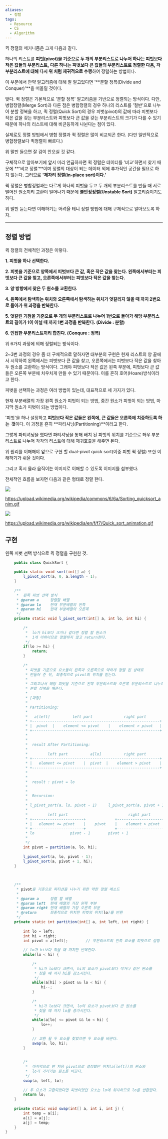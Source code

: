 ```yaml
---
aliases:
  - 정렬
tags:
  - Resource
  - CS
  - Algorithm
---
```


퀵 정렬의 메커니즘은 크게 다음과 같다.

하나의 리스트를 **피벗(pivot)**을 기준으로 **두 개의 부분리스트**로 나누어 하나는 **피벗보다 작은 값들의 부분리스트,** 다른 하나는 **피벗보다 큰 값들의 부분리스트**로 정렬한 다음**, 각 부분리스트에 대해 다시 위 처럼 재귀적으로 수행**하여 정렬하는 방법이다.

이 부분에서 만약 알고리즘에 대해 잘 알고있다면 '**분할 정복(Divide and Conquer)'**을 떠올릴 것이다.

맞다. 퀵 정렬은 기본적으로 '분할 정복' 알고리즘을 기반으로 정렬되는 방식이다. 다만, 병합정렬(Merge Sort)과 다른 점은 병합정렬의 경우 하나의 리스트를 '절반'으로 나누어 분할 정복을 하고, 퀵 정렬(Quick Sort)의 경우 피벗(pivot)의 값에 따라 피벗보다 작은 값을 갖는 부분리스트와 피벗보다 큰 값을 갖는 부분리스트의 크기가 다를 수 있기 때문에 하나의 리스트에 대해 비균등하게 나뉜다는 점이 있다.

실제로도 정렬 방법에서 병합 정렬과 퀵 정렬은 많이 비교되곤 한다. (다만 일반적으로 병합정렬보다 퀵정렬이 빠르다.)

위 말만 들으면 잘 감이 안오실 것 같다.

구체적으로 알아보기에 앞서 미리 언급하자면 퀵 정렬은 데이터를 '비교'하면서 찾기 때문에 **'비교 정렬'**이며 정렬의 대상이 되는 데이터 외에 추가적인 공간을 필요로 하지 않는다. 그러므로 **'제자리 정렬(in-place sort)이다.'**

퀵 정렬은 병합정렬과는 다르게 하나의 피벗을 두고 두 개의 부분리스트를 만들 때 서로 떨어진 원소끼리 교환이 일어나기 때문에 **불안정정렬(Unstable Sort)** 알고리즘이기도 하다.

위 말만 듣는다면 이해하기는 어려울 테니 정렬 방법에 대해 구체적으로 알아보도록 하자.

---

  
  
  
## 정렬 방법

  
  

퀵 정렬의 전체적인 과정은 이렇다.

**1. 피벗을 하나 선택한다.**

**2. 피벗을 기준으로 양쪽에서 피벗보다 큰 값, 혹은 작은 값을 찾는다. 왼쪽에서부터는 피벗보다 큰 값을 찾고, 오른쪽에서부터는 피벗보다 작은 값을 찾는다.**

**3. 양 방향에서 찾은 두 원소를 교환한다.**

**4. 왼쪽에서 탐색하는 위치와 오른쪽에서 탐색하는 위치가 엇갈리지 않을 때 까지 2번으로 돌아가 위 과정을 반복한다.**

**5. 엇갈린 기점을 기준으로 두 개의 부분리스트로 나누어 1번으로 돌아가 **해당 부분리스트의 길이가 1이 아닐 때 까지 1번 과정을** 반복한다. **(Divide : 분할)****

**6. 인접한 부분리스트끼리 합친다. (Conqure : 정복)**

위 6가지 과정에 의해 정렬되는 방식이다.

2~3번 과정의 경우 좀 더 구체적으로 말하자면 대부분의 구현은 현재 리스트의 양 끝에서 시작하여 왼쪽에서는 피벗보다 큰 값을 찾고, 오른쪽에서는 피벗보다 작은 값을 찾아 두 원소를 교환하는 방식이다. 그래야 피벗보다 작은 값은 왼쪽 부분에, 피벗보다 큰 값들은 오른쪽 부분에 치우치게 만들 수 있기 때문이다. 이를 흔히 호어(Hoare)방식이라고 한다.

피벗을 선택하는 과정은 여러 방법이 있는데, 대표적으로 세 가지가 있다.

현재 부분배열의 가장 왼쪽 원소가 피벗이 되는 방법, 중간 원소가 피벗이 되는 방법, 마지막 원소가 피벗이 되는 방법이다.

'피벗'을 하나 설정하고 **피벗보다 작은 값들은 왼쪽에, 큰 값들은 오른쪽에 치중하도록 하는  것**이다. 이 과정을 흔히 **파티셔닝(Partitioning)**이라고 한다.

그렇게 파티셔닝을 했다면 파티셔닝을 통해 배치 된 피벗의 위치를 기준으로 좌우 부분리스트로 나누어 각각의 리스트에 대해 재귀호출을 해주면 된다.

위 원리를 이해해야 앞으로 구현 할 dual-pivot quick sort(이중 피벗 퀵 정렬) 또한 이해하기가 쉬울 것이다.

그리고 혹시 몰라 움직이는 이미지로 이해할 수 있도록 이미지를 첨부했다.

전체적인 흐름을 보자면 다음과 같은 형태로 정렬 한다.

![](https://blog.kakaocdn.net/dn/bb5JKi/btq5aAjJZnz/lkkjHB9nXbzXkFG0cDUEK0/img.gif)

https://upload.wikimedia.org/wikipedia/commons/6/6a/Sorting_quicksort_anim.gif

![](https://blog.kakaocdn.net/dn/bQLJ6H/btq5fDzsCwm/z0vrS38HhAKKyjaU56ipM1/img.gif)

https://upload.wikimedia.org/wikipedia/en/f/f7/Quick_sort_animation.gif

## 구현

왼쪽 피벗 선택 방식으로 퀵 정렬을 구현한 것.

```java
	public class QuickSort {
	
	public static void sort(int[] a) {
		l_pivot_sort(a, 0, a.length - 1);
	}
	
	/**
	 *  왼쪽 피벗 선택 방식
	 * @param a		정렬할 배열
	 * @param lo	현재 부분배열의 왼쪽
	 * @param hi	현재 부분배열의 오른쪽
	 */
	private static void l_pivot_sort(int[] a, int lo, int hi) {
		
		/*
		 *  lo가 hi보다 크거나 같다면 정렬 할 원소가 
		 *  1개 이하이므로 정렬하지 않고 return한다.
		 */
		if(lo >= hi) {
			return;
		}
		
		/*
		 * 피벗을 기준으로 요소들이 왼쪽과 오른쪽으로 약하게 정렬 된 상태로
		 * 만들어 준 뒤, 최종적으로 pivot의 위치를 얻는다.
		 * 
		 * 그리고나서 해당 피벗을 기준으로 왼쪽 부분리스트와 오른쪽 부분리스트로 나누어
		 * 분할 정복을 해준다.
		 * 
		 * [과정]
		 * 
		 * Partitioning:
		 *
		 *   a[left]          left part              right part
		 * +---------------------------------------------------------+
		 * |  pivot  |    element <= pivot    |    element > pivot   |
		 * +---------------------------------------------------------+
		 *    
		 *    
		 *  result After Partitioning:
		 *  
		 *         left part          a[lo]          right part
		 * +---------------------------------------------------------+
		 * |   element <= pivot    |  pivot  |    element > pivot    |
		 * +---------------------------------------------------------+
		 *       
		 *       
		 *  result : pivot = lo     
		 *       
		 *
		 *  Recursion:
		 *  
		 * l_pivot_sort(a, lo, pivot - 1)     l_pivot_sort(a, pivot + 1, hi)
		 *  
		 *         left part                           right part
		 * +-----------------------+             +-----------------------+
		 * |   element <= pivot    |    pivot    |    element > pivot    |
		 * +-----------------------+             +-----------------------+
		 * lo                pivot - 1        pivot + 1                 hi
		 * 
		 */
		int pivot = partition(a, lo, hi);	
		
		l_pivot_sort(a, lo, pivot - 1);
		l_pivot_sort(a, pivot + 1, hi);
	}
	
	
	
	/**
	 * pivot을 기준으로 파티션을 나누기 위한 약한 정렬 메소드
	 * 
	 * @param a		정렬 할 배열 
	 * @param left	현재 배열의 가장 왼쪽 부분
	 * @param right	현재 배열의 가장 오른쪽 부분
	 * @return		최종적으로 위치한 피벗의 위치(lo)를 반환
	 */
	private static int partition(int[] a, int left, int right) {
		
		int lo = left;
		int hi = right;
		int pivot = a[left];		// 부분리스트의 왼쪽 요소를 피벗으로 설정
		
		// lo가 hi보다 작을 때 까지만 반복한다.
		while(lo < hi) {
			
			/*
			 * hi가 lo보다 크면서, hi의 요소가 pivot보다 작거나 같은 원소를
			 * 찾을 떄 까지 hi를 감소시킨다.
			 */
			while(a[hi] > pivot && lo < hi) {
				hi--;
			}
			
			/*
			 * hi가 lo보다 크면서, lo의 요소가 pivot보다 큰 원소를
			 * 찾을 떄 까지 lo를 증가시킨다.
			 */
			while(a[lo] <= pivot && lo < hi) {
				lo++;
			}
			
			// 교환 될 두 요소를 찾았으면 두 요소를 바꾼다.
			swap(a, lo, hi);
		}
		
		
		/*
		 *  마지막으로 맨 처음 pivot으로 설정했던 위치(a[left])의 원소와 
		 *  lo가 가리키는 원소를 바꾼다.
		 */
		swap(a, left, lo);
		
		// 두 요소가 교환되었다면 피벗이었던 요소는 lo에 위치하므로 lo를 반환한다.
		return lo;
	}
 
	private static void swap(int[] a, int i, int j) {
		int temp = a[i];
		a[i] = a[j];
		a[j] = temp;
	}
}
```